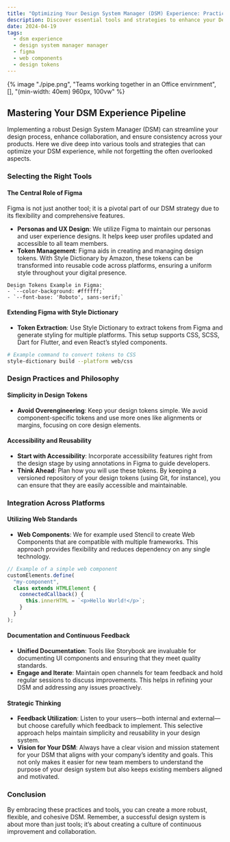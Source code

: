 ```yaml
---
title: "Optimizing Your Design System Manager (DSM) Experience: Practical Tools and Strategies"
description: Discover essential tools and strategies to enhance your Design System Manager (DSM) experience. Learn how to use Figma, Style Dictionary, and other resources effectively to maintain consistency, improve collaboration, and streamline your design process. This guide covers everything from managing design tokens to integrating web components, providing you with actionable tips to optimize your DSM workflow.
date: 2024-04-19
tags:
  - dsm experience
  - design system manager manager
  - figma
  - web components
  - design tokens
---
```


{% image "./pipe.png", "Teams working together in an Office envirnment", [], "(min-width: 40em) 960px, 100vw" %}

## Mastering Your DSM Experience Pipeline

Implementing a robust Design System Manager (DSM) can streamline your design process, enhance collaboration, and ensure consistency across your products. Here we dive deep into various tools and strategies that can optimize your DSM experience, while not forgetting the often overlooked aspects.

### Selecting the Right Tools

#### The Central Role of Figma

Figma is not just another tool; it is a pivotal part of our DSM strategy due to its flexibility and comprehensive features.

- **Personas and UX Design**: We utilize Figma to maintain our personas and user experience designs. It helps keep user profiles updated and accessible to all team members.
- **Token Management**: Figma aids in creating and managing design tokens. With Style Dictionary by Amazon, these tokens can be transformed into reusable code across platforms, ensuring a uniform style throughout your digital presence.

```plaintext
Design Tokens Example in Figma:
- `--color-background: #ffffff;`
- `--font-base: 'Roboto', sans-serif;`
```

#### Extending Figma with Style Dictionary

- **Token Extraction**: Use Style Dictionary to extract tokens from Figma and generate styling for multiple platforms. This setup supports CSS, SCSS, Dart for Flutter, and even React’s styled components.

```bash
# Example command to convert tokens to CSS
style-dictionary build --platform web/css
```

### Design Practices and Philosophy

#### Simplicity in Design Tokens

- **Avoid Overengineering**: Keep your design tokens simple. We avoid component-specific tokens and use more ones like alignments or margins, focusing on core design elements.

#### Accessibility and Reusability

- **Start with Accessibility**: Incorporate accessibility features right from the design stage by using annotations in Figma to guide developers.
- **Think Ahead**: Plan how you will use these tokens. By keeping a versioned repository of your design tokens (using Git, for instance), you can ensure that they are easily accessible and maintainable.

### Integration Across Platforms

#### Utilizing Web Standards

- **Web Components**: We for example used Stencil to create Web Components that are compatible with multiple frameworks. This approach provides flexibility and reduces dependency on any single technology.

```javascript
// Example of a simple web component
customElements.define(
  "my-component",
  class extends HTMLElement {
    connectedCallback() {
      this.innerHTML = `<p>Hello World!</p>`;
    }
  }
);
```

#### Documentation and Continuous Feedback

- **Unified Documentation**: Tools like Storybook are invaluable for documenting UI components and ensuring that they meet quality standards.
- **Engage and Iterate**: Maintain open channels for team feedback and hold regular sessions to discuss improvements. This helps in refining your DSM and addressing any issues proactively.

#### Strategic Thinking

- **Feedback Utilization**: Listen to your users—both internal and external—but choose carefully which feedback to implement. This selective approach helps maintain simplicity and reusability in your design system.
- **Vision for Your DSM**: Always have a clear vision and mission statement for your DSM that aligns with your company’s identity and goals. This not only makes it easier for new team members to understand the purpose of your design system but also keeps existing members aligned and motivated.

### Conclusion

By embracing these practices and tools, you can create a more robust, flexible, and cohesive DSM. Remember, a successful design system is about more than just tools; it’s about creating a culture of continuous improvement and collaboration.

